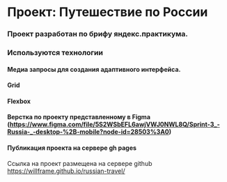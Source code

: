 # Проект: Путешествие по России

### Проект разработан по брифу яндекс.практикума. 

### Используются технологии
#### Медиа запросы для создания адаптивного интерфейса.
#### Grid
#### Flexbox
#### Верстка по проекту представленному в Figma (https://www.figma.com/file/5S2WSbEFL6awjVWJ0NWL8Q/Sprint-3_-Russia-_-desktop-%2B-mobile?node-id=28503%3A0)
#### Публикация проекта на сервере gh pages

Ссылка на проект размещена на сервере github
https://willframe.github.io/russian-travel/
